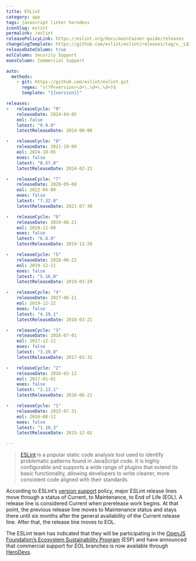 ```yaml
---
title: ESLint
category: app
tags: javascript linter herodevs
iconSlug: eslint
permalink: /eslint
releasePolicyLink: https://eslint.org/docs/maintainer-guide/releases
changelogTemplate: https://github.com/eslint/eslint/releases/tag/v__LATEST__
releaseDateColumn: true
eolColumn: Security Support
eoesColumn: Commercial Support

auto:
  methods:
    - git: https://github.com/eslint/eslint.git
      regex: ^v(?P<version>\d+\.\d+\.\d+)$
      template: "{{version}}"

releases:
-   releaseCycle: "9"
    releaseDate: 2024-04-05
    eol: false
    latest: "9.9.0"
    latestReleaseDate: 2024-08-08

-   releaseCycle: "8"
    releaseDate: 2021-10-09
    eol: 2024-10-05
    eoes: false
    latest: "8.57.0"
    latestReleaseDate: 2024-02-23

-   releaseCycle: "7"
    releaseDate: 2020-05-08
    eol: 2022-04-09
    eoes: false
    latest: "7.32.0"
    latestReleaseDate: 2021-07-30

-   releaseCycle: "6"
    releaseDate: 2019-06-21
    eol: 2020-11-08
    eoes: false
    latest: "6.8.0"
    latestReleaseDate: 2019-12-20

-   releaseCycle: "5"
    releaseDate: 2018-06-22
    eol: 2019-12-21
    eoes: false
    latest: "5.16.0"
    latestReleaseDate: 2019-03-29

-   releaseCycle: "4"
    releaseDate: 2017-06-11
    eol: 2019-12-22
    eoes: false
    latest: "4.19.1"
    latestReleaseDate: 2018-03-21

-   releaseCycle: "3"
    releaseDate: 2016-07-01
    eol: 2017-12-11
    eoes: false
    latest: "3.19.0"
    latestReleaseDate: 2017-03-31

-   releaseCycle: "2"
    releaseDate: 2016-02-12
    eol: 2017-01-01
    eoes: false
    latest: "2.13.1"
    latestReleaseDate: 2016-06-21

-   releaseCycle: "1"
    releaseDate: 2015-07-31
    eol: 2016-08-12
    eoes: false
    latest: "1.10.3"
    latestReleaseDate: 2015-12-01

---
```


> [ESLint](https://eslint.org) is a popular static code analysis tool
> used to identify problematic patterns found in JavaScript code.
> It is highly configurable and supports a wide range of plugins
> that extend its basic functionality, allowing developers to write
> cleaner, more consistent code aligned with their standards.

According to ESLint’s [version support](https://eslint.org/version-support)
policy, major ESLint release lines move through a status of Current, to
Maintenance, to End of Life (EOL). A release line is considered Current
when prerelease work begins. At that point, the previous release line moves
to Maintenance status and stays there until six months after the general
availability of the Current release line. After that, the release line moves
to EOL.

The ESLint team has indicated that they will be participating in the
[OpenJS Foundation’s Ecosystem Sustainability Program](https://openjsf.org/ecosystem-sustainability-program)
(ESP) and have announced that commercial support for EOL branches is
now available through [HeroDevs](https://www.herodevs.com/support/eslint-nes).